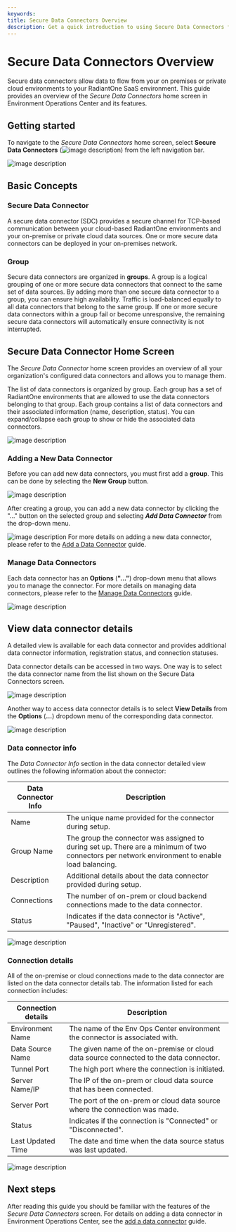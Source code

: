 ```yaml
---
keywords:
title: Secure Data Connectors Overview
description: Get a quick introduction to using Secure Data Connectors for connecting data from sources on-premises or private cloud environments to RadiantOne SaaS.
---
```

# Secure Data Connectors Overview

Secure data connectors allow data to flow from your on premises or private cloud environments to your RadiantOne SaaS environment. This guide provides an overview of the *Secure Data Connectors* home screen in Environment Operations Center and its features. 

## Getting started 

To navigate to the *Secure Data Connectors* home screen, select **Secure Data Connectors** (![image description](images/agent-icon.png)) from the left navigation bar.

![image description](images/secure-data-connectors.png)

## Basic Concepts

### Secure Data Connector

A secure data connector (SDC) provides a secure channel for TCP-based communication between your cloud-based RadiantOne environments and your on-premise or private cloud data sources. One or more secure data connectors can be deployed in your on-premises network.

### Group

Secure data connectors are organized in **groups**. A group is a logical grouping of one or more secure data connectors that connect to the same set of data sources. By adding more than one secure data connector to a group, you can ensure high availability. Traffic is load-balanced equally to all data connectors that belong to the same group. If one or more secure data connectors within a group fail or become unresponsive, the remaining secure data connectors will automatically ensure connectivity is not interrupted. 

## Secure Data Connector Home Screen

The *Secure Data Connector* home screen provides an overview of all your organization's configured data connectors and allows you to manage them.

The list of data connectors is organized by group. Each group has a set of RadiantOne environments that are allowed to use the data connectors belonging to that group.
Each group contains a list of data connectors and their associated information (name, description, status). You can expand/collapse each group to show or hide the associated data connectors.

![image description](images/connector-info-expanded.png)

### Adding a New Data Connector

Before you can add new data connectors, you must first add a **group**. This can be done by selecting the **New Group** button.

![image description](images/new-group.png)

After creating a group, you can add a new data connector by clicking the "..." button on the selected group and selecting ***Add Data Connector*** from the drop-down menu.

![image description](images/add-data-connector.png)
For more details on adding a new data connector, please refer to the [Add a Data Connector](add-data-connector.md) guide.

### Manage Data Connectors

Each data connector has an **Options** (**"..."**) drop-down menu that allows you to manage the connector. For more details on managing data connectors, please refer to the [Manage Data Connectors](manage-data-connectors.md) guide.

![image description](images/options.png)

## View data connector details

A detailed view is available for each data connector and provides additional data connector information, registration status, and connection statuses.

Data connector details can be accessed in two ways. One way is to select the data connector name from the list shown on the Secure Data Connectors screen.

![image description](images/select-name.png)

Another way to access data connector details is to select **View Details** from the **Options** (**...**) dropdown menu of the corresponding data connector.

![image description](images/view-details.png)

### Data connector info

The *Data Connector Info* section in the data connector detailed view outlines the following information about the connector:

| Data Connector Info | Description |
| ------------------- | ----------- |
| Name | The unique name provided for the connector during setup. |
| Group Name | The group the connector was assigned to during set up. There are a minimum of two connectors per network environment to enable load balancing.|
| Description | Additional details about the data connector provided during setup. |
| Connections | The number of on-prem or cloud backend connections made to the data connector. |
| Status | Indicates if the data connector is "Active", "Paused", "Inactive" or "Unregistered". |

![image description](images/connector-info.png)

### Connection details

All of the on-premise or cloud connections made to the data connector are listed on the data connector details tab. The information listed for each connection includes:

| Connection details | Description |
| ------------------ | ----------- |
| Environment Name | The name of the Env Ops Center environment the connector is associated with. |
| Data Source Name | The given name of the on-premise or cloud data source connected to the data connector. |
| Tunnel Port | The high port where the connection is initiated. |
| Server Name/IP | The IP of the on-prem or cloud data source that has been connected. |
| Server Port | The port of the on-prem or cloud data source where the connection was made. |
| Status | Indicates if the connection is "Connected" or "Disconnected". |
| Last Updated Time | The date and time when the data source status was last updated. |

![image description](images/connections.png)

## Next steps

After reading this guide you should be familiar with the features of the *Secure Data Connectors* screen. For details on adding a data connector in Environment Operations Center, see the [add a data connector](add-data-connector.md) guide.

